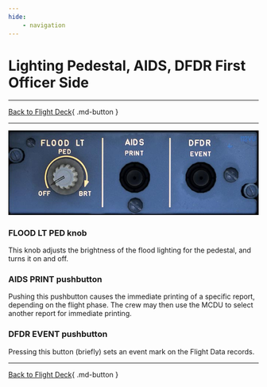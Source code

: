 ```yaml
---
hide:
    - navigation
---
```


# Lighting Pedestal, AIDS, DFDR First Officer Side

---

[Back to Flight Deck](../index.md){ .md-button }

---

![Pedestal Lighting, Aids and Dfdr Panel](../../../assets/a32nx-briefing/pedestal/Lighting-Aids-Dfdr-Panel.jpg "Pedestal Lighting, Aids and Dfdr Panel")


### FLOOD LT PED knob

This knob adjusts the brightness of the flood lighting for the pedestal, and turns it on and off.

### AIDS PRINT pushbutton
Pushing this pushbutton causes the immediate printing of a specific report, depending on the flight phase. The crew may then use the MCDU to select another report for immediate printing.

### DFDR EVENT pushbutton

Pressing this button (briefly) sets an event mark on the Flight Data records.


---

[Back to Flight Deck](../index.md){ .md-button }
